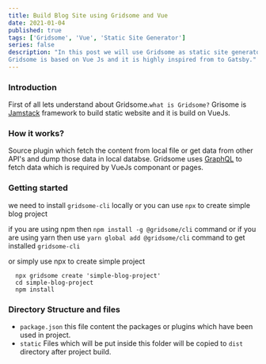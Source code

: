 ```yaml
---
title: Build Blog Site using Gridsome and Vue
date: 2021-01-04
published: true
tags: ['Gridsome', 'Vue', 'Static Site Generator']
series: false
description: "In this post we will use Gridsome as static site generator tool. which is fast and easy to create blogs.
Gridsome is based on Vue Js and it is highly inspired from to Gatsby."
---
```

### Introduction
First of all lets understand about Gridsome.`what is Gridsome?` Grisome is [Jamstack](https://gridsome.org/docs/jamstack/) framework
to build static website and it is build on VueJs.

### How it works?
Source plugin which fetch the content from local file or get data from other API's and dump those data in local databse.
Gridsome uses [GraphQL](https://graphql.org/learn/) to fetch data which is required by VueJs componant or pages.

### Getting started
we need to install `gridsome-cli` locally or you can use `npx` to create simple blog project

if you are using npm then  `npm install -g @gridsome/cli` command or if you are using yarn then use
  `yarn global add @gridsome/cli` command to get installed `gridsome-cli`

or simply use npx to create simple project
```
  npx gridsome create 'simple-blog-project'
  cd simple-blog-project
  npm install
```

### Directory Structure and files
- `package.json` this file content the packages or plugins which have been used in project.
- `static`  Files which will be put inside this folder will be copied to `dist` directory after project build.

